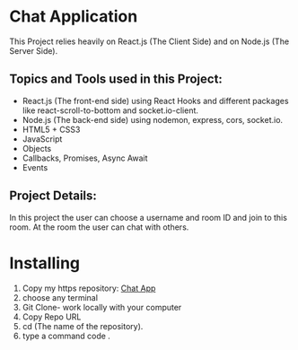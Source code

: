 # Chat Application

This Project relies heavily on React.js (The Client Side) and on Node.js (The Server Side).

## Topics and Tools used in this Project:

- React.js (The front-end side) using React Hooks and different packages like react-scroll-to-bottom
  and socket.io-client.
- Node.js (The back-end side) using nodemon, express, cors, socket.io.
- HTML5 + CSS3
- JavaScript
- Objects
- Callbacks, Promises, Async Await
- Events

## Project Details:

In this project the user can choose a username and room ID and join to this room.
At the room the user can chat with others.

# Installing

1. Copy my https repository: <a href="https://github.com/ameer1004/Chat-Application.git" target="_blank">Chat App</a>
2. choose any terminal
3. Git Clone- work locally with your computer
4. Copy Repo URL
5. cd (The name of the repository).
6. type a command code .
